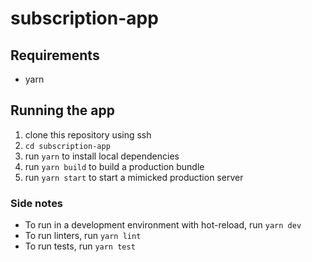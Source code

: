 # subscription-app

## Requirements

- yarn

## Running the app

1. clone this repository using ssh
2. `cd subscription-app`
3. run `yarn` to install local dependencies
4. run `yarn build` to build a production bundle
5. run `yarn start` to start a mimicked production server

### Side notes

- To run in a development environment with hot-reload, run `yarn dev`
- To run linters, run `yarn lint`
- To run tests, run `yarn test`

